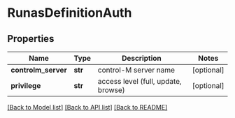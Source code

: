 # RunasDefinitionAuth

## Properties
Name | Type | Description | Notes
------------ | ------------- | ------------- | -------------
**controlm_server** | **str** | control-M server name | [optional] 
**privilege** | **str** | access level (full, update, browse) | [optional] 

[[Back to Model list]](../README.md#documentation-for-models) [[Back to API list]](../README.md#documentation-for-api-endpoints) [[Back to README]](../README.md)


